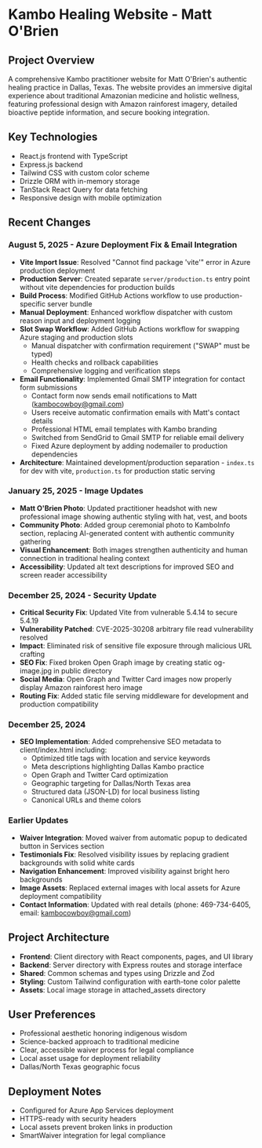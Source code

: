 # Kambo Healing Website - Matt O'Brien

## Project Overview
A comprehensive Kambo practitioner website for Matt O'Brien's authentic healing practice in Dallas, Texas. The website provides an immersive digital experience about traditional Amazonian medicine and holistic wellness, featuring professional design with Amazon rainforest imagery, detailed bioactive peptide information, and secure booking integration.

## Key Technologies
- React.js frontend with TypeScript
- Express.js backend
- Tailwind CSS with custom color scheme
- Drizzle ORM with in-memory storage
- TanStack React Query for data fetching
- Responsive design with mobile optimization

## Recent Changes

### August 5, 2025 - Azure Deployment Fix & Email Integration
- **Vite Import Issue**: Resolved "Cannot find package 'vite'" error in Azure production deployment
- **Production Server**: Created separate `server/production.ts` entry point without vite dependencies for production builds
- **Build Process**: Modified GitHub Actions workflow to use production-specific server bundle
- **Manual Deployment**: Enhanced workflow dispatcher with custom reason input and deployment logging
- **Slot Swap Workflow**: Added GitHub Actions workflow for swapping Azure staging and production slots
  - Manual dispatcher with confirmation requirement ("SWAP" must be typed)
  - Health checks and rollback capabilities
  - Comprehensive logging and verification steps
- **Email Functionality**: Implemented Gmail SMTP integration for contact form submissions
  - Contact form now sends email notifications to Matt (kambocowboy@gmail.com)
  - Users receive automatic confirmation emails with Matt's contact details
  - Professional HTML email templates with Kambo branding
  - Switched from SendGrid to Gmail SMTP for reliable email delivery
  - Fixed Azure deployment by adding nodemailer to production dependencies
- **Architecture**: Maintained development/production separation - `index.ts` for dev with vite, `production.ts` for production static serving

### January 25, 2025 - Image Updates
- **Matt O'Brien Photo**: Updated practitioner headshot with new professional image showing authentic styling with hat, vest, and boots
- **Community Photo**: Added group ceremonial photo to KamboInfo section, replacing AI-generated content with authentic community gathering
- **Visual Enhancement**: Both images strengthen authenticity and human connection in traditional healing context
- **Accessibility**: Updated alt text descriptions for improved SEO and screen reader accessibility

### December 25, 2024 - Security Update
- **Critical Security Fix**: Updated Vite from vulnerable 5.4.14 to secure 5.4.19
- **Vulnerability Patched**: CVE-2025-30208 arbitrary file read vulnerability resolved
- **Impact**: Eliminated risk of sensitive file exposure through malicious URL crafting
- **SEO Fix**: Fixed broken Open Graph image by creating static og-image.jpg in public directory
- **Social Media**: Open Graph and Twitter Card images now properly display Amazon rainforest hero image
- **Routing Fix**: Added static file serving middleware for development and production compatibility

### December 25, 2024
- **SEO Implementation**: Added comprehensive SEO metadata to client/index.html including:
  - Optimized title tags with location and service keywords
  - Meta descriptions highlighting Dallas Kambo practice
  - Open Graph and Twitter Card optimization
  - Geographic targeting for Dallas/North Texas area
  - Structured data (JSON-LD) for local business listing
  - Canonical URLs and theme colors

### Earlier Updates
- **Waiver Integration**: Moved waiver from automatic popup to dedicated button in Services section
- **Testimonials Fix**: Resolved visibility issues by replacing gradient backgrounds with solid white cards
- **Navigation Enhancement**: Improved visibility against bright hero backgrounds
- **Image Assets**: Replaced external images with local assets for Azure deployment compatibility
- **Contact Information**: Updated with real details (phone: 469-734-6405, email: kambocowboy@gmail.com)

## Project Architecture
- **Frontend**: Client directory with React components, pages, and UI library
- **Backend**: Server directory with Express routes and storage interface
- **Shared**: Common schemas and types using Drizzle and Zod
- **Styling**: Custom Tailwind configuration with earth-tone color palette
- **Assets**: Local image storage in attached_assets directory

## User Preferences
- Professional aesthetic honoring indigenous wisdom
- Science-backed approach to traditional medicine
- Clear, accessible waiver process for legal compliance
- Local asset usage for deployment reliability
- Dallas/North Texas geographic focus

## Deployment Notes
- Configured for Azure App Services deployment
- HTTPS-ready with security headers
- Local assets prevent broken links in production
- SmartWaiver integration for legal compliance